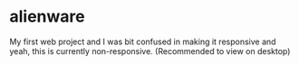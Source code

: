 # alienware
My first web project and I was bit confused in making it responsive and yeah, this is currently non-responsive.
(Recommended to view on desktop)
